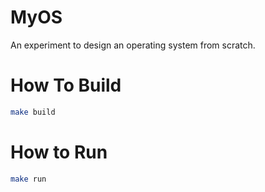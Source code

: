 # MyOS
An experiment to design an operating system from scratch.

# How To Build

```bash
make build
```

# How to Run

```bash
make run
```